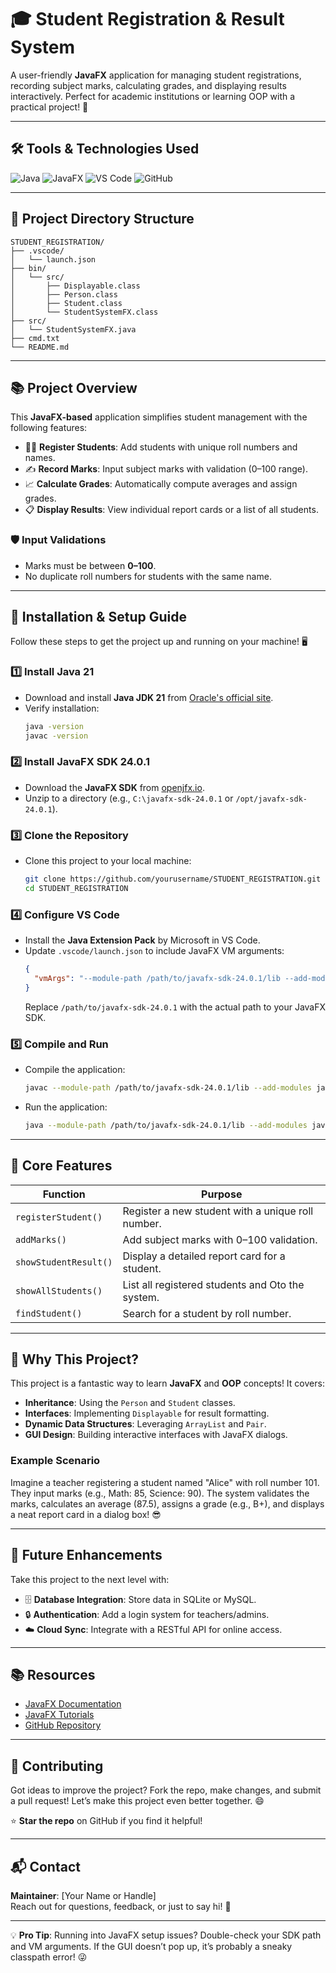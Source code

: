 # 🎓 Student Registration & Result System

A user-friendly **JavaFX** application for managing student registrations, recording subject marks, calculating grades, and displaying results interactively. Perfect for academic institutions or learning OOP with a practical project! 🚀

---

## 🛠️ Tools & Technologies Used

![Java](https://img.shields.io/badge/Java-21-blue?style=flat-square)
![JavaFX](https://img.shields.io/badge/JavaFX-24.0.1-green?style=flat-square)
![VS Code](https://img.shields.io/badge/VS_Code-IDE-blue?style=flat-square)
![GitHub](https://img.shields.io/badge/GitHub-Version_Control-yellow?style=flat-square)

---

## 📂 Project Directory Structure

```
STUDENT_REGISTRATION/
├── .vscode/
│   └── launch.json
├── bin/
│   └── src/
│       ├── Displayable.class
│       ├── Person.class
│       ├── Student.class
│       └── StudentSystemFX.class
├── src/
│   └── StudentSystemFX.java
├── cmd.txt
└── README.md
```

---

## 📚 Project Overview

This **JavaFX-based** application simplifies student management with the following features:

- 👩‍🎓 **Register Students**: Add students with unique roll numbers and names.
- ✍️ **Record Marks**: Input subject marks with validation (0–100 range).
- 📈 **Calculate Grades**: Automatically compute averages and assign grades.
- 📋 **Display Results**: View individual report cards or a list of all students.

### 🛡️ Input Validations
- Marks must be between **0–100**.
- No duplicate roll numbers for students with the same name.

---

## 🚀 Installation & Setup Guide

Follow these steps to get the project up and running on your machine! 🖥️

### 1️⃣ Install Java 21
- Download and install **Java JDK 21** from [Oracle's official site](https://www.oracle.com/java/technologies/javase/jdk21-archive-downloads.html).
- Verify installation:
  ```bash
  java -version
  javac -version
  ```

### 2️⃣ Install JavaFX SDK 24.0.1
- Download the **JavaFX SDK** from [openjfx.io](https://openjfx.io).
- Unzip to a directory (e.g., `C:\javafx-sdk-24.0.1` or `/opt/javafx-sdk-24.0.1`).

### 3️⃣ Clone the Repository
- Clone this project to your local machine:
  ```bash
  git clone https://github.com/yourusername/STUDENT_REGISTRATION.git
  cd STUDENT_REGISTRATION
  ```

### 4️⃣ Configure VS Code
- Install the **Java Extension Pack** by Microsoft in VS Code.
- Update `.vscode/launch.json` to include JavaFX VM arguments:
  ```json
  {
    "vmArgs": "--module-path /path/to/javafx-sdk-24.0.1/lib --add-modules javafx.controls,javafx.fxml"
  }
  ```
  Replace `/path/to/javafx-sdk-24.0.1` with the actual path to your JavaFX SDK.

### 5️⃣ Compile and Run
- Compile the application:
  ```bash
  javac --module-path /path/to/javafx-sdk-24.0.1/lib --add-modules javafx.controls -d bin src/StudentSystemFX.java
  ```
- Run the application:
  ```bash
  java --module-path /path/to/javafx-sdk-24.0.1/lib --add-modules javafx.controls -cp bin src.StudentSystemFX
  ```

---

## 🧠 Core Features

| **Function**          | **Purpose**                                      |
|-----------------------|--------------------------------------------------|
| `registerStudent()`   | Register a new student with a unique roll number. |
| `addMarks()`          | Add subject marks with 0–100 validation.         |
| `showStudentResult()` | Display a detailed report card for a student.    |
| `showAllStudents()`   | List all registered students and Oto the system. |
| `findStudent()`       | Search for a student by roll number.             |

---

## 🌟 Why This Project?

This project is a fantastic way to learn **JavaFX** and **OOP** concepts! It covers:
- **Inheritance**: Using the `Person` and `Student` classes.
- **Interfaces**: Implementing `Displayable` for result formatting.
- **Dynamic Data Structures**: Leveraging `ArrayList` and `Pair`.
- **GUI Design**: Building interactive interfaces with JavaFX dialogs.

### Example Scenario
Imagine a teacher registering a student named "Alice" with roll number 101. They input marks (e.g., Math: 85, Science: 90). The system validates the marks, calculates an average (87.5), assigns a grade (e.g., B+), and displays a neat report card in a dialog box! 😎

---

## 🔮 Future Enhancements

Take this project to the next level with:
- 🗄️ **Database Integration**: Store data in SQLite or MySQL.
- 🔒 **Authentication**: Add a login system for teachers/admins.
- ☁️ **Cloud Sync**: Integrate with a RESTful API for online access.

---

## 📚 Resources

- [JavaFX Documentation](https://openjfx.io)
- [JavaFX Tutorials](https://code.makery.ch/library/javafx-tutorial/)
- [GitHub Repository](https://github.com/yourusername/STUDENT_REGISTRATION)

---

## 🙌 Contributing

Got ideas to improve the project? Fork the repo, make changes, and submit a pull request! Let’s make this project even better together. 😄

⭐ **Star the repo** on GitHub if you find it helpful!

---

## 📬 Contact

**Maintainer**: [Your Name or Handle]  
Reach out for questions, feedback, or just to say hi! 👋

---

💡 **Pro Tip**: Running into JavaFX setup issues? Double-check your SDK path and VM arguments. If the GUI doesn’t pop up, it’s probably a sneaky classpath error! 😜